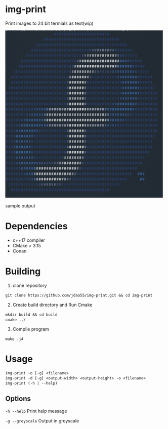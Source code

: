 # img-print
Print images to 24 bit termials as text(wip)
 
![image created](sample_ouput.png?raw=true "") 
 
sample output
# Dependencies
- c++17 compiler
- CMake > 3.15
- Conan

# Building
1. clone repository 
```
git clone https://github.com/jdao55/img-print.git && cd img-print
```
2. Create build directory and Run Cmake
```
mkdir build && cd build
cmake ../ 
```
3. Compile program
```
make -j4
```
# Usage 
```
img-print -o [-g] <filename>
img-print -d [-g] <output-width> <output-height> -o <filename>
img-print (-h | --help)
```

## Options
```-h --help```          Print help message 
 
```-g --greyscale```   Output in greyscale

